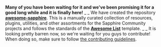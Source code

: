 **Many of you have been waiting for it and we've been promising it for a good long while and it is finally here!**
_ _
We have created the repository [**awesome-sapphire**](https://github.com/sapphiredev/awesome-sapphire). This is a manually curated collection of resources, plugins, utilities, and other assortments for the Sapphire Community projects and follows the standards of the [**Awesome List**](https://github.com/sindresorhus/awesome) template.
_ _
It is looking pretty barren now, so we're waiting for you guys to contribute! When doing so, make sure to follow [the contributing guidelines](https://github.com/sapphiredev/awesome-sapphire/blob/main/.github/CONTRIBUTING.md).